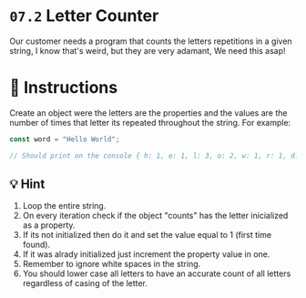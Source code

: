 
# `07.2` Letter Counter

Our customer needs a program that counts the letters repetitions in a given string, I know that's weird, but they are very adamant, We need this asap! 

# :pencil: Instructions

Create an object were the letters are the properties and the values are the number of times that letter its repeated throughout the string. For example:

```js
const word = "Hello World";

// Should print on the console { h: 1, e: 1, l: 3, o: 2, w: 1, r: 1, d: 1 }
```

## :bulb: Hint

1. Loop the entire string.
2. On every iteration check if the object "counts" has the letter inicialized as a property.
3. If its not initialized then do it and set the value equal to 1 (first time found).
4. If it was alrady initialized just increment the property value in one.
5. Remember to ignore white spaces in the string.
6. You should lower case all letters to have an accurate count of all letters regardless of casing of the letter.
